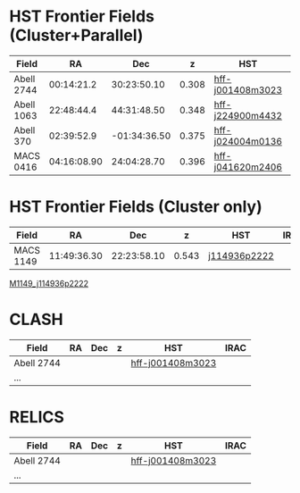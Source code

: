 HST Frontier Fields (Cluster+Parallel)
===================

| Field       |   RA    |  Dec  |  z  |  HST                                                                                                                     |  IRAC  |
|-------------|---------|-------|-----|--------------------------------------------------------------------------------------------------------------------------|--------|
|  Abell 2744 |  00:14:21.2       |30:23:50.10       | 0.308    | [hff-j001408m3023](https://s3.amazonaws.com/grizli-v1/Pipeline/hff-j001408m3023/Prep/hff-j001408m3023.summary.html)      |  [A2744_hff-j001408m3023](https://s3.amazonaws.com/grizli-v1/hff-j001408m3023/Photometry/files.txt)      |
|  Abell 1063     |  22:48:44.4       | 44:31:48.50      | 0.348    |  [hff-j224900m4432](https://s3.amazonaws.com/grizli-v1/Pipeline/hff-j224900m4432/Prep/hff-j224900m4432.summary.html)                                                                                                                   |  [ A1063_hff-j224900m4432](https://s3.amazonaws.com/grizli-v1/hff-j224900m4432/Photometry/files.txt)      |
| Abell 370|      02:39:52.9    | -01:34:36.50               | 0.375| [hff-j024004m0136](https://s3.amazonaws.com/grizli-v1/Pipeline/hff-j024004m0136]/Prep/hff-j024004m0136].summary.html) | [A370_hff-j024004m0136](https://s3.amazonaws.com/grizli-v1/hff-j024004m0136/Photometry/files.txt)|
|   MACS 0416    | 04:16:08.90        |  24:04:28.70     | 0.396    |    [hff-j041620m2406](https://s3.amazonaws.com/grizli-v1/Pipeline/hff-j041620m2406/Prep/hff-j041620m2406.summary.html) | [M0416_hff-j041620m2406](https://s3.amazonaws.com/grizli-v1/hff-j041620m2406/Photometry/files.txt)       |

HST Frontier Fields (Cluster only)
===================

| Field       |   RA    |  Dec  |  z  |  HST                                                                                                                     |  IRAC  |
|-------------|---------|-------|-----|--------------------------------------------------------------------------------------------------------------------------|--------|
|MACS 1149   |11:49:36.30 |22:23:58.10| 0.543| [j114936p2222](https://s3.amazonaws.com/grizli-v1/Pipeline/j114936p2222/Prep/j114936p2222.summary.html) | 
[M1149_j114936p2222](https://s3.amazonaws.com/grizli-v1/j114936p2222/Photometry/files.txt)


CLASH
=====

| Field       |   RA    |  Dec  |  z  |  HST                                                                                                                     |  IRAC  |
|-------------|---------|-------|-----|--------------------------------------------------------------------------------------------------------------------------|--------|
|  Abell 2744 |         |       |     | [hff-j001408m3023](https://s3.amazonaws.com/grizli-v1/Pipeline/hff-j001408m3023/Prep/hff-j001408m3023.summary.html)      |        |
|  ...        |         |       |     |                                                                                                                          |        |

RELICS
======

| Field       |   RA    |  Dec  |  z  |  HST                                                                                                                     |  IRAC  |
|-------------|---------|-------|-----|--------------------------------------------------------------------------------------------------------------------------|--------|
|  Abell 2744 |         |       |     | [hff-j001408m3023](https://s3.amazonaws.com/grizli-v1/Pipeline/hff-j001408m3023/Prep/hff-j001408m3023.summary.html)      |        |
|  ...        |         |       |     |                                                                                                                          |        |
